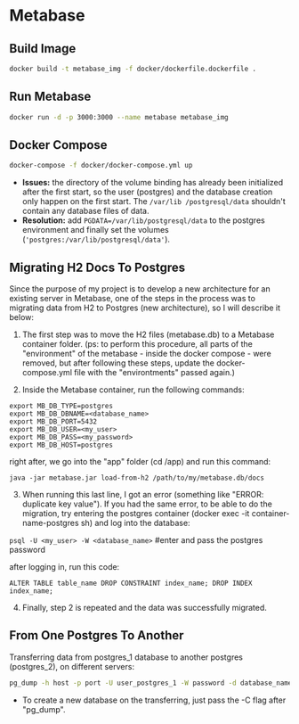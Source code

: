 # Metabase

## Build Image 
```bash
docker build -t metabase_img -f docker/dockerfile.dockerfile .
```

## Run Metabase
```bash
docker run -d -p 3000:3000 --name metabase metabase_img
```

## Docker Compose
```bash
docker-compose -f docker/docker-compose.yml up
```

- **Issues:** the directory of the volume binding has already been initialized after the first start, so the user (postgres) and the database creation only happen on the first start. The `/var/lib /postgresql/data` shouldn't contain any database files of data. 
- **Resolution:** add `PGDATA=/var/lib/postgresql/data` to the postgres environment and finally set the volumes (`'postgres:/var/lib/postgresql/data'`).

## Migrating H2 Docs To Postgres

Since the purpose of my project is to develop a new architecture for an existing server in Metabase, one of the steps in the process was to migrating data from H2 to Postgres (new architecture), so I will describe it below:

1. The first step was to move the H2 files (metabase.db) to a Metabase container folder.
(ps: to perform this procedure, all parts of the "environment" of the metabase - inside the docker compose - were removed, but after following these steps, update the docker-compose.yml file with the "environtments" passed again.)

2. Inside the Metabase container, run the following commands:

`export MB_DB_TYPE=postgres`<br>
`export MB_DB_DBNAME=<database_name>`<br>
`export MB_DB_PORT=5432`<br>
`export MB_DB_USER=<my_user>`<br>
`export MB_DB_PASS=<my_password>`<br>
`export MB_DB_HOST=postgres`<br>

right after, we go into the "app" folder (cd /app) and run this command:

`java -jar metabase.jar load-from-h2 /path/to/my/metabase.db/docs`

3. When running this last line, I got an error (something like "ERROR: duplicate key value"). If you had the same error, to be able to do the migration, try entering the postgres container (docker exec -it container-name-postgres sh) and log into the database:

`psql -U <my_user> -W <database_name>` #enter and pass the postgres password

after logging in, run this code:

`ALTER TABLE table_name DROP CONSTRAINT index_name;
DROP INDEX index_name;`

4. Finally, step 2 is repeated and the data was successfully migrated.

## From One Postgres To Another

Transferring data from postgres_1 database to another postgres (postgres_2), on different servers:
```bash
pg_dump -h host -p port -U user_postgres_1 -W password -d database_name_postgres_1 | psql -h host -p port -U user_postgres_2 database_name_postgres_2
```
- To create a new database on the transferring, just pass the -C flag after "pg_dump".
